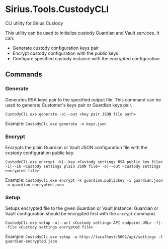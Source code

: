 # Sirius.Tools.CustodyCLI

CLI utility for Sirius Custody

This utility can be used to initialize custody Guardian and Vault services. It can:

* Generate custody configuration keys pair
* Encrypt custody configuration with the public keys
* Configure specified custody instance with the encrypted configuration

## Commands

### Generate

Generates RSA keys pair to the specified output file. This command can be used to generate Customer's keys pair or Guardian keys pair.

`CustodyCli.exe generate -o|--out <key pair JSON file path>`

Example: `CustodyCli.exe generate -o keys.json`

### Encrypt

Encrypts the plain Guardian or Vault JSON configuration file with the custody configuration public key.

`CustodyCli.exe encrypt -k|--key <Custody settings RSA public key file> -i|--in <Custody settings plain JSON file> -o|--out <Custody settings encrypted file>`

Example: `CustodyCli.exe encrypt -k guardian.publickey -i guardian.json -o guardian-encrypted.json`

### Setup

Setups encrypted file to the given Guardian or Vault instance. Guardian or Vault configuration should be encrypted first with the `encrypt` command.

`CustodyCli.exe setup -u|--url <Custody settings API endpoint URL> -f|--file <Custody settings encrypted file>`

Example: `CustodyCli.exe setup -u http://localhost:5002/api/settings -f guardian-encrypted.json`
